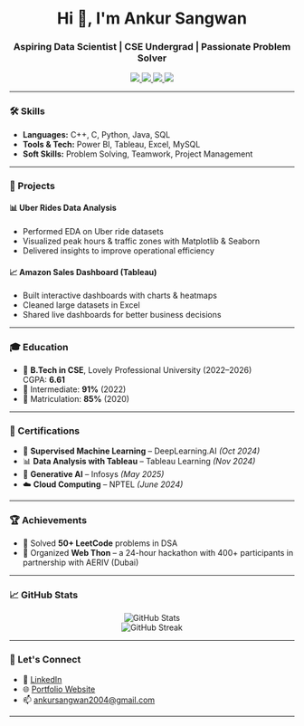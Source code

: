 <h1 align="center">Hi 👋, I'm Ankur Sangwan</h1>
<h3 align="center">Aspiring Data Scientist | CSE Undergrad | Passionate Problem Solver</h3>

<p align="center">
  <a href="https://18ankur.github.io/Portfolio/" target="_blank">
    <img src="https://img.shields.io/badge/🌐 Portfolio-000000?style=for-the-badge&logo=google-chrome&logoColor=white" />
  </a>
  <a href="mailto:ankursangwan2004@gmail.com">
    <img src="https://img.shields.io/badge/✉️ Email-D14836?style=for-the-badge&logo=gmail&logoColor=white" />
  </a>
  <a href="https://www.linkedin.com/in/ankur-sangwan/" target="_blank">
    <img src="https://img.shields.io/badge/💼 LinkedIn-0077B5?style=for-the-badge&logo=linkedin&logoColor=white" />
  </a>
  <a href="https://github.com/18ankur" target="_blank">
    <img src="https://img.shields.io/badge/🐙 GitHub-181717?style=for-the-badge&logo=github&logoColor=white" />
  </a>
</p>

---

<!-- Typing animation (optional) -->
<!--
<p align="center">
  <img src="https://readme-typing-svg.herokuapp.com?font=Fira+Code&size=22&pause=1000&color=1AF79B&center=true&vCenter=true&width=435&lines=Turning+data+into+insight+%F0%9F%93%88;Loves+Python%2C+Power+BI%2C+SQL%2C+Tableau;Building+real-world+AI+solutions+%F0%9F%94%A5">
</p>
-->

### 🛠️ Skills

- **Languages:** C++, C, Python, Java, SQL  
- **Tools & Tech:** Power BI, Tableau, Excel, MySQL  
- **Soft Skills:** Problem Solving, Teamwork, Project Management  

---

### 🚀 Projects

#### 📊 Uber Rides Data Analysis
- Performed EDA on Uber ride datasets  
- Visualized peak hours & traffic zones with Matplotlib & Seaborn  
- Delivered insights to improve operational efficiency

#### 📈 Amazon Sales Dashboard (Tableau)
- Built interactive dashboards with charts & heatmaps  
- Cleaned large datasets in Excel  
- Shared live dashboards for better business decisions

---

### 🎓 Education

- 🏫 **B.Tech in CSE**, Lovely Professional University (2022–2026)  
  CGPA: **6.61**
- 📘 Intermediate: **91%** (2022)  
- 📗 Matriculation: **85%** (2020)

---

### 📜 Certifications

- 🧠 **Supervised Machine Learning** – DeepLearning.AI *(Oct 2024)*  
- 📊 **Data Analysis with Tableau** – Tableau Learning *(Nov 2024)*  
- 🤖 **Generative AI** – Infosys *(May 2025)*  
- ☁️ **Cloud Computing** – NPTEL *(June 2024)*

---

### 🏆 Achievements

- 🧩 Solved **50+ LeetCode** problems in DSA  
- 🧠 Organized **Web Thon** – a 24-hour hackathon with 400+ participants in partnership with AERIV (Dubai)

---

### 📈 GitHub Stats

<p align="center">
  <img src="https://github-readme-stats.vercel.app/api?username=18ankur&show_icons=true&theme=radical" alt="GitHub Stats" />
  <br />
  <img src="https://github-readme-streak-stats.herokuapp.com?user=18ankur&theme=radical" alt="GitHub Streak" />
</p>

<!-- Optional: GitHub Trophies -->
<!--
<p align="center">
  <img src="https://github-profile-trophy.vercel.app/?username=18ankur&theme=dracula&row=1&column=6" />
</p>
-->

---

### 🤝 Let's Connect

- 💼 [LinkedIn](https://www.linkedin.com/in/ankur-sangwan/)
- 🌐 [Portfolio Website](https://18ankur.github.io/Portfolio/)
- 📫 [ankursangwan2004@gmail.com](mailto:ankursangwan2004@gmail.com)

---

